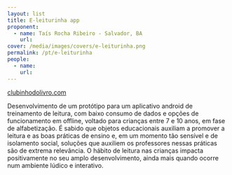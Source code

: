 ```yaml
---
layout: list
title: E-leiturinha app
proponent:
  - name: Taís Rocha Ribeiro - Salvador, BA
    url: 
cover: /media/images/covers/e-leiturinha.png
permalink: /pt/e-leiturinha
people:
  - name: 
    url: 
---
```



[clubinhodolivro.com](https://clubinhodolivro.com/)
  
  
Desenvolvimento de um protótipo para um aplicativo android de treinamento de leitura, com baixo consumo de dados e opções de funcionamento em offline, voltado para crianças entre 7 e 10 anos, em fase de alfabetização. 
É sabido que objetos educacionais auxiliam a promover a leitura e as boas práticas de ensino e, em um momento tão sensível e de isolamento social, soluções que auxiliem os professores nessas práticas são de extrema relevância. O hábito de leitura nas crianças impacta positivamente no seu amplo desenvolvimento, ainda mais quando ocorre num ambiente lúdico e interativo.  

